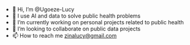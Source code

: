 - 👋 Hi, I’m @Ugoeze-Lucy
- 👀 I use AI and data to solve public health problems
- 🌱 I’m currently working on personal projects related to public health
- 💞️ I’m looking to collaborate on public data projects
- 📫 How to reach me zinalucy@gmail.com

<!---
Ugoeze-Lucy/Ugoeze-Lucy is a ✨ special ✨ repository because its `README.md` (this file) appears on your GitHub profile.
You can click the Preview link to take a look at your changes.
--->
